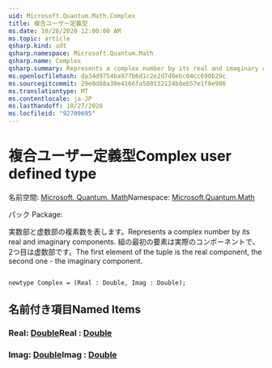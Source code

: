 ```yaml
---
uid: Microsoft.Quantum.Math.Complex
title: 複合ユーザー定義型
ms.date: 10/26/2020 12:00:00 AM
ms.topic: article
qsharp.kind: udt
qsharp.namespace: Microsoft.Quantum.Math
qsharp.name: Complex
qsharp.summary: Represents a complex number by its real and imaginary components. The first element of the tuple is the real component, the second one - the imaginary component.
ms.openlocfilehash: da34d9754ba977b6d1c2e2d7d0ebc04cc690b29c
ms.sourcegitcommit: 29e0d88a30e4166fa580132124b0eb57e1f0e986
ms.translationtype: MT
ms.contentlocale: ja-JP
ms.lasthandoff: 10/27/2020
ms.locfileid: "92709695"
---
```

# <a name="complex-user-defined-type"></a><span data-ttu-id="ad357-102">複合ユーザー定義型</span><span class="sxs-lookup"><span data-stu-id="ad357-102">Complex user defined type</span></span>

<span data-ttu-id="ad357-103">名前空間: [Microsoft. Quantum. Math](xref:Microsoft.Quantum.Math)</span><span class="sxs-lookup"><span data-stu-id="ad357-103">Namespace: [Microsoft.Quantum.Math](xref:Microsoft.Quantum.Math)</span></span>

<span data-ttu-id="ad357-104">パック [](https://nuget.org/packages/)</span><span class="sxs-lookup"><span data-stu-id="ad357-104">Package: [](https://nuget.org/packages/)</span></span>


<span data-ttu-id="ad357-105">実数部と虚数部の複素数を表します。</span><span class="sxs-lookup"><span data-stu-id="ad357-105">Represents a complex number by its real and imaginary components.</span></span>
<span data-ttu-id="ad357-106">組の最初の要素は実際のコンポーネントで、2つ目は虚数部です。</span><span class="sxs-lookup"><span data-stu-id="ad357-106">The first element of the tuple is the real component, the second one - the imaginary component.</span></span>

```qsharp

newtype Complex = (Real : Double, Imag : Double);
```



## <a name="named-items"></a><span data-ttu-id="ad357-107">名前付き項目</span><span class="sxs-lookup"><span data-stu-id="ad357-107">Named Items</span></span>

### <a name="real--double"></a><span data-ttu-id="ad357-108">Real: [Double](xref:microsoft.quantum.lang-ref.double)</span><span class="sxs-lookup"><span data-stu-id="ad357-108">Real : [Double](xref:microsoft.quantum.lang-ref.double)</span></span>


### <a name="imag--double"></a><span data-ttu-id="ad357-109">Imag: [Double](xref:microsoft.quantum.lang-ref.double)</span><span class="sxs-lookup"><span data-stu-id="ad357-109">Imag : [Double](xref:microsoft.quantum.lang-ref.double)</span></span>

